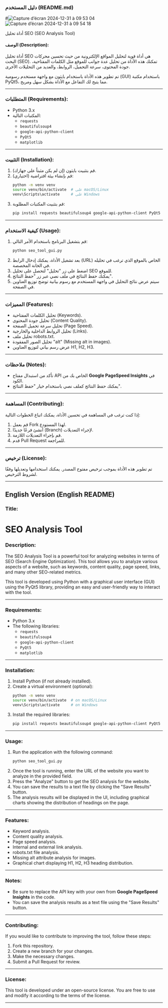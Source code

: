 ### **دليل المستخدم (README.md)**

#![Capture d’écran 2024-12-31 à 09 53 04](https://github.com/user-attachments/assets/d64b70ee-3020-4c42-90de-9054a539b5da)
![Capture d’écran 2024-12-31 à 09 54 18](https://github.com/user-attachments/assets/8272b59c-439b-47e8-9bb4-dd05754dd3c7)

 أداة تحليل SEO (SEO Analysis Tool)


#### **الوصف (Description):**
أداة تحليل SEO هي أداة قوية لتحليل المواقع الإلكترونية من حيث تحسين محركات البحث (SEO). تمكنك هذه الأداة من تحليل عدة جوانب للموقع مثل الكلمات المفتاحية، جودة المحتوى، سرعة التحميل، الروابط، والعديد من التحليلات الأخرى.

تم تطوير هذه الأداة باستخدام بايثون مع واجهة مستخدم رسومية (GUI) باستخدام مكتبة PyQt5، مما يتيح لك التفاعل مع الأداة بشكل سهل ومريح.

---

### **المتطلبات (Requirements):**

- Python 3.x
- المكتبات التالية:
  - `requests`
  - `beautifulsoup4`
  - `google-api-python-client`
  - `PyQt5`
  - `matplotlib`

---

### **التثبيت (Installation):**

1. قم بتثبيت بايثون (إن لم يكن مثبتاً على جهازك).
2. قم بإنشاء بيئة افتراضية (اختياري):
   ```bash
   python -m venv venv
   source venv/bin/activate  # على macOS/Linux
   venv\Scripts\activate     # على Windows
   ```
3. قم بتثبيت المكتبات المطلوبة:
   ```bash
   pip install requests beautifulsoup4 google-api-python-client PyQt5 matplotlib
   ```

---

### **كيفية الاستخدام (Usage):**

1. قم بتشغيل البرنامج باستخدام الأمر التالي:
   ```bash
   python seo_tool_gui.py
   ```
2. بعد تشغيل الأداة، يمكنك إدخال الرابط (URL) الخاص بالموقع الذي ترغب في تحليله في الخانة المخصصة.
3. اضغط على زر "تحليل" لتحصل على تحليل SEO للموقع.
4. يمكنك حفظ النتائج في ملف نصي عبر زر "حفظ النتائج".
5. سيتم عرض نتائج التحليل في واجهة المستخدم مع رسوم بيانية توضح توزيع العناوين في الصفحة.

---

### **المميزات (Features):**
- تحليل الكلمات المفتاحية (Keywords).
- تحليل جودة المحتوى (Content Quality).
- تحليل سرعة تحميل الصفحة (Page Speed).
- تحليل الروابط الداخلية والخارجية (Links).
- تحليل ملف robots.txt.
- تحليل الصور المفقودة "alt" (Missing alt in images).
- عرض رسم بياني لتوزيع العناوين H1, H2, H3.

---

### **ملاحظات (Notes):**

- تأكد من استبدال مفتاح API الخاص بك من **Google PageSpeed Insights** في الكود.
- يمكنك حفظ النتائج كملف نصي باستخدام خيار "حفظ النتائج".

---

### **المساهمة (Contributing):**

إذا كنت ترغب في المساهمة في تحسين الأداة، يمكنك اتباع الخطوات التالية:

1. قم بعمل Fork لهذا المستودع.
2. أنشئ فرعًا جديدًا (Branch) لإجراء التعديلات.
3. قم بإجراء التعديلات اللازمة.
4. قدم Pull Request للمراجعة.

---

### **ترخيص (License):**

تم تطوير هذه الأداة بموجب ترخيص مفتوح المصدر. يمكنك استخدامها وتعديلها وفقًا لشروط الترخيص.

---

## **English Version (English README)**

### **Title:**
# SEO Analysis Tool

### **Description:**
The SEO Analysis Tool is a powerful tool for analyzing websites in terms of SEO (Search Engine Optimization). This tool allows you to analyze various aspects of a website, such as keywords, content quality, page speed, links, and many other SEO-related metrics.

This tool is developed using Python with a graphical user interface (GUI) using the PyQt5 library, providing an easy and user-friendly way to interact with the tool.

---

### **Requirements:**

- Python 3.x
- The following libraries:
  - `requests`
  - `beautifulsoup4`
  - `google-api-python-client`
  - `PyQt5`
  - `matplotlib`

---

### **Installation:**

1. Install Python (if not already installed).
2. Create a virtual environment (optional):
   ```bash
   python -m venv venv
   source venv/bin/activate  # on macOS/Linux
   venv\Scripts\activate     # on Windows
   ```
3. Install the required libraries:
   ```bash
   pip install requests beautifulsoup4 google-api-python-client PyQt5 matplotlib

   ```

---

### **Usage:**

1. Run the application with the following command:
   ```bash
   python seo_tool_gui.py
   ```
2. Once the tool is running, enter the URL of the website you want to analyze in the provided field.
3. Press the "Analyze" button to get the SEO analysis for the website.
4. You can save the results to a text file by clicking the "Save Results" button.
5. The analysis results will be displayed in the UI, including graphical charts showing the distribution of headings on the page.

---

### **Features:**
- Keyword analysis.
- Content quality analysis.
- Page speed analysis.
- Internal and external link analysis.
- robots.txt file analysis.
- Missing alt attribute analysis for images.
- Graphical chart displaying H1, H2, H3 heading distribution.

---

### **Notes:**

- Be sure to replace the API key with your own from **Google PageSpeed Insights** in the code.
- You can save the analysis results as a text file using the "Save Results" button.

---

### **Contributing:**

If you would like to contribute to improving the tool, follow these steps:

1. Fork this repository.
2. Create a new branch for your changes.
3. Make the necessary changes.
4. Submit a Pull Request for review.

---

### **License:**

This tool is developed under an open-source license. You are free to use and modify it according to the terms of the license.

---

